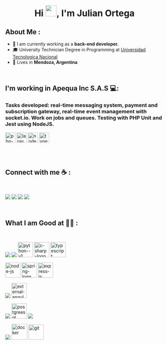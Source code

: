 <h1 align="center">Hi <img src="https://media.giphy.com/media/hvRJCLFzcasrR4ia7z/giphy.gif" width="35">, I'm Julian Ortega</h1>

## About Me :

- 🏢 I am currently working as a **back-end developer.**
- 🎓 University Technician Degree in Programming at [Universidad Tecnologica Nacional](https://utn.edu.ar/es/)
- 🏡 Lives in **Mendoza, Argentina**

<br>

## I'm working in Apequa Inc S.A.S 💻:

<h3>Tasks developed: real-time messaging system, payment and subscription gateway, real-time event management with socket.io. Work on jobs and queues. Testing with PHP Unit and Jest using NodeJS.</h3>

<img width="32" height="32" src="https://img.icons8.com/nolan/64/php--v2.png" alt="php--v2"/> <img width="32" height="32" src="https://img.icons8.com/nolan/64/laravel.png" alt="laravel"/> <img width="32" height="32" src="https://img.icons8.com/color/48/nodejs.png" alt="nodejs"/> <img width="32" height="32" src="https://img.icons8.com/color/48/typescript.png" alt="typescript"/>

<br>

<br>

## Connect with me ☕ :

<br>

[![](https://img.icons8.com/fluency/48/000000/instagram-new.png)](https://www.instagram.com/juli_ortega8/) [![](https://img.icons8.com/fluency/48/000000/linkedin.png)](https://www.linkedin.com/in/julian-ortega-4546b0255) [![](https://img.icons8.com/color/48/whatsapp--v1.png)](https://wa.me/+5492615384610)
 [![](https://img.icons8.com/fluency/48/000000/apple-mail.png)](mailto:julianortega746@gmail.com)


<br>

## What I am Good at 🧑‍💻 :

<br>

<img src="https://img.icons8.com/color/48/000000/java-coffee-cup-logo--v1.png"/> <img src="https://img.icons8.com/color/48/000000/javascript--v1.png"/> <img width="48" height="48" src="https://img.icons8.com/color/48/python--v1.png" alt="python--v1"/> <img width="48" height="48" src="https://img.icons8.com/nolan/64/c-sharp-logo.png" alt="c-sharp-logo"/> <img width="48" height="48" src="https://img.icons8.com/color/48/typescript.png" alt="typescript"/>

<img width="48" height="48" src="https://img.icons8.com/fluency/48/node-js.png" alt="node-js"/> <img width="48" height="48" src="https://img.icons8.com/office/40/spring-logo.png" alt="spring-logo"/> <img width="48" height="48" src="https://img.icons8.com/fluency/48/express-js.png" alt="express-js"/> 

<img src="https://img.icons8.com/office/48/000000/react.png"/> <img width="48" height="48" src="https://img.icons8.com/external-tal-revivo-shadow-tal-revivo/24/external-angular-a-typescript-based-open-source-web-application-framework-logo-shadow-tal-revivo.png" alt="external-angular-a-typescript-based-open-source-web-application-framework-logo-shadow-tal-revivo"/>

<img src="https://img.icons8.com/color/48/000000/mysql-logo.png"/> <img width="48" height="48" src="https://img.icons8.com/color/48/postgreesql.png" alt="postgreesql"/> <img src="https://img.icons8.com/color/48/000000/mongodb.png"/>

<img src="https://img.icons8.com/color/48/000000/npm.png"/> <img width="50" height="50" src="https://img.icons8.com/ios-filled/50/docker.png" alt="docker"/> <img width="48" height="48" src="https://img.icons8.com/color/48/git.png" alt="git"/>

